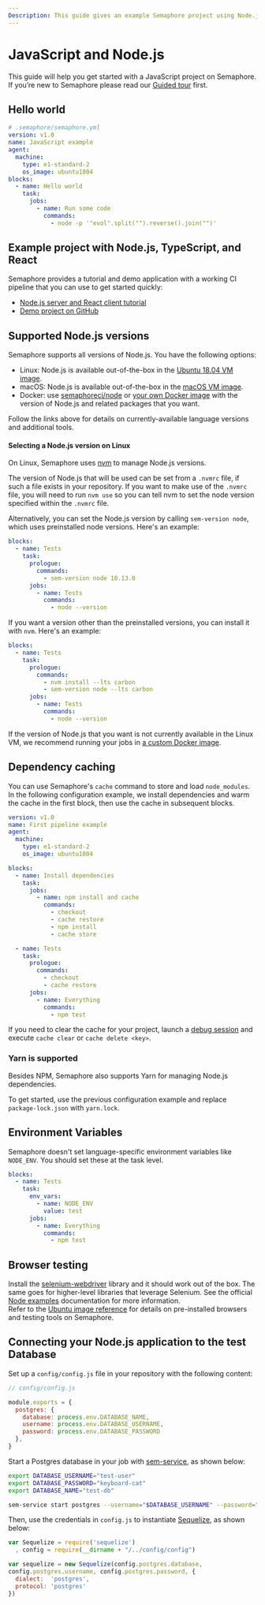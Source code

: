 ```yaml
---
Description: This guide gives an example Semaphore project using Node.js, TypeScript, and React, so you can learn about dependency caching and environment variables.
---
```


# JavaScript and Node.js

This guide will help you get started with a JavaScript project on Semaphore.
If you’re new to Semaphore please read our
[Guided tour](https://docs.semaphoreci.com/guided-tour/getting-started/) first.

## Hello world

``` yaml
# .semaphore/semaphore.yml
version: v1.0
name: JavaScript example
agent:
  machine:
    type: e1-standard-2
    os_image: ubuntu1804
blocks:
  - name: Hello world
    task:
      jobs:
        - name: Run some code
          commands:
            - node -p '"evol".split("").reverse().join("")'
```

## Example project with Node.js, TypeScript, and React

Semaphore provides a tutorial and demo application with a working
CI pipeline that you can use to get started quickly:

- [Node.js server and React client tutorial][tutorial]
- [Demo project on GitHub][demo-project]

## Supported Node.js versions

Semaphore supports all versions of Node.js. You have the following options:

- Linux: Node.js is available out-of-the-box in the [Ubuntu 18.04 VM image][ubuntu-javascript].
- macOS: Node.js is available out-of-the-box in the [macOS VM image][macos-javascript].
- Docker: use [semaphoreci/node](/ci-cd-environment/semaphore-registry-images/#node) or
  [your own Docker image][docker-env] with the version of Node.js and related
  packages that you want.

Follow the links above for details on currently-available language versions and
additional tools.

#### Selecting a Node.js version on Linux

On Linux, Semaphore uses [nvm](https://github.com/creationix/nvm) to manage Node.js
versions.

The version of Node.js that will be used can be set from a `.nvmrc` file, if
such a file exists in your repository. If you want to make use of the `.nvmrc`
file, you will need to run `nvm use` so you can tell nvm to set the
node version specified within the `.nvmrc` file.

Alternatively, you can set the Node.js version by calling `sem-version node`, which uses preinstalled node versions.
Here's an example:

``` yaml
blocks:
  - name: Tests
    task:
      prologue:
        commands:
          - sem-version node 10.13.0
      jobs:
        - name: Tests
          commands:
            - node --version
```

If you want a version other than the preinstalled versions, you
can install it with `nvm`. Here's an example:

``` yaml
blocks:
  - name: Tests
    task:
      prologue:
        commands:
          - nvm install --lts carbon
          - sem-version node --lts carbon
      jobs:
        - name: Tests
          commands:
            - node --version
```

If the version of Node.js that you want is not currently available in the Linux VM,
we recommend running your jobs in [a custom Docker image][docker-env].

## Dependency caching

You can use Semaphore's `cache` command to store and load
`node_modules`. In the following configuration example, we install dependencies
and warm the cache in the first block, then use the cache in subsequent blocks.

``` yaml
version: v1.0
name: First pipeline example
agent:
  machine:
    type: e1-standard-2
    os_image: ubuntu1804

blocks:
  - name: Install dependencies
    task:
      jobs:
        - name: npm install and cache
          commands:
            - checkout
            - cache restore
            - npm install
            - cache store

  - name: Tests
    task:
      prologue:
        commands:
          - checkout
          - cache restore
      jobs:
        - name: Everything
          commands:
            - npm test
```

If you need to clear the cache for your project, launch a
[debug session](https://docs.semaphoreci.com/essentials/debugging-with-ssh-access/)
and execute `cache clear` or `cache delete <key>`.

### Yarn is supported

Besides NPM, Semaphore also supports Yarn for managing Node.js dependencies.

To get started, use the previous configuration example and replace
`package-lock.json` with `yarn.lock`.

## Environment Variables

Semaphore doesn't set language-specific environment variables like
`NODE_ENV`. You should set these at the task level.

``` yaml
blocks:
  - name: Tests
    task:
      env_vars:
        - name: NODE_ENV
          value: test
      jobs:
        - name: Everything
          commands:
            - npm test
```

## Browser testing

Install the
[selenium-webdriver](https://www.npmjs.com/package/selenium-webdriver)
library and it should work out of the box. The same goes for higher-level
libraries that leverage Selenium. See the official [Node examples](https://github.com/SeleniumHQ/selenium/tree/master/javascript/node/selenium-webdriver/example) documentation for more information.  
Refer to the [Ubuntu image reference](https://docs.semaphoreci.com/ci-cd-environment/ubuntu-18.04-image/)
for details on pre-installed browsers and testing tools on Semaphore.

[browser-ref]: https://docs.semaphoreci.com/ci-cd-environment/ubuntu-18.04-image/#browsers-and-headless-browser-testing
[tutorial]: https://docs.semaphoreci.com/examples/node-js-and-typescript-continuous-integration/
[demo-project]: https://github.com/semaphoreci-demos/semaphore-demo-javascript
[ubuntu-javascript]: https://docs.semaphoreci.com/ci-cd-environment/ubuntu-18.04-image/#javascript-via-node-js
[macos-javascript]: https://docs.semaphoreci.com/ci-cd-environment/macos-xcode-14-image/#javascript-via-node-js
[docker-env]: https://docs.semaphoreci.com/ci-cd-environment/custom-ci-cd-environment-with-docker/

## Connecting your Node.js application to the test Database

Set up a `config/config.js` file in your repository with the following content:
``` javascript
// config/config.js

module.exports = {
  postgres: {
    database: process.env.DATABASE_NAME,
    username: process.env.DATABASE_USERNAME,
    password: process.env.DATABASE_PASSWORD
  },
}
```

Start a Postgres database in your job with [sem-service](/ci-cd-environment/sem-service-managing-databases-and-services-on-linux/#sem-service-managing-databases-and-services-on-linux), as shown below:

``` bash
export DATABASE_USERNAME="test-user"
export DATABASE_PASSWORD="keyboard-cat"
export DATABASE_NAME="test-db"

sem-service start postgres --username="$DATABASE_USERNAME" --password="$DATABASE_PASSWORD" --db="$DATABASE_NAME"
```

Then, use the credentials in `config.js` to instantiate [Sequelize](https://github.com/sequelize/sequelize), as shown below:
``` javascript
var Sequelize = require('sequelize')
  , config = require(__dirname + "/../config/config")

var sequelize = new Sequelize(config.postgres.database,
config.postgres.username, config.postgres.password, {
  dialect:  'postgres',
  protocol: 'postgres'
})
```

